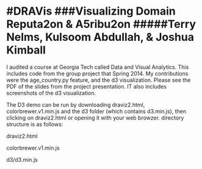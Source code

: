 #DRAVis
###Visualizing Domain Reputa2on & A5ribu2on
#####Terry Nelms, Kulsoom Abdullah, & Joshua Kimball
======
I audited a course at Georgia Tech called Data and Visual Analytics.  This includes code from the group project that Spring 2014.
My contributions were the age_country.py feature, and the d3 visualization.
Please see the PDF of the slides from the project presentation.  IT also includes screenshots of the d3 visualization.

The D3 demo can be run by downloading draviz2.html, colorbrewer.v1.min.js and the d3 folder (which contains d3.min.js), then clicking on draviz2.html or opening it with your web browzer.  directory structure is as follows:

draviz2.html

colorbrewer.v1.min.js

d3/d3.min.js



